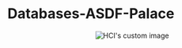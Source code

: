 # Databases-ASDF-Palace

<p align="center">
  <img src="![logo](https://user-images.githubusercontent.com/62433719/180450844-6d606898-0aff-408f-ba18-b92657d5ed77.png)" alt="HCI's custom image"/>
</p>
